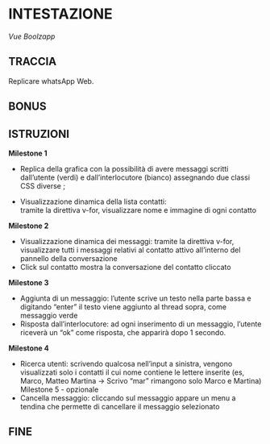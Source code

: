 # INTESTAZIONE

_Vue Boolzapp_

## TRACCIA

Replicare whatsApp Web.

## BONUS

## ISTRUZIONI

**Milestone 1**

- Replica della grafica con la possibilità di avere messaggi scritti dall’utente (verdi) e
  dall’interlocutore (bianco) assegnando due classi CSS diverse ;

- Visualizzazione dinamica della lista contatti:  
  tramite la direttiva v-for, visualizzare
  nome e immagine di ogni contatto

**Milestone 2**

- Visualizzazione dinamica dei messaggi: tramite la direttiva v-for, visualizzare tutti i
  messaggi relativi al contatto attivo all’interno del pannello della conversazione
- Click sul contatto mostra la conversazione del contatto cliccato

**Milestone 3**

- Aggiunta di un messaggio: l’utente scrive un testo nella parte bassa e digitando
  “enter” il testo viene aggiunto al thread sopra, come messaggio verde
- Risposta dall’interlocutore: ad ogni inserimento di un messaggio, l’utente riceverà
  un “ok” come risposta, che apparirà dopo 1 secondo.

**Milestone 4**

- Ricerca utenti: scrivendo qualcosa nell’input a sinistra, vengono visualizzati solo i
  contatti il cui nome contiene le lettere inserite (es, Marco, Matteo Martina -> Scrivo
  “mar” rimangono solo Marco e Martina)
  Milestone 5 - opzionale
- Cancella messaggio: cliccando sul messaggio appare un menu a tendina che
  permette di cancellare il messaggio selezionato

## FINE
